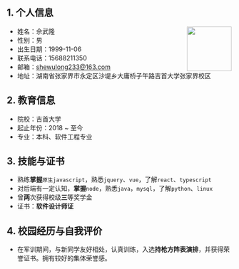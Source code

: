 ## 1. 个人信息
<div style="float:right">
  <img src="./avatar.png" width="100">
</div>

  - 姓名：佘武隆
  - 性别：男
  - 出生日期：1999-11-06
  - 联系电话：15688211350
  - 邮箱：shewulong233@163.com
  - 地址：湖南省张家界市永定区沙堤乡大庸桥子午路吉首大学张家界校区

## 2. 教育信息
  - 院校：吉首大学
  - 起止年份：2018 ~ 至今
  - 专业：本科、软件工程专业

## 3. 技能与证书
  - 熟练**掌握**`原生javascript`，熟悉`jquery`、`vue`，了解`react`、`typescript`
  - 对后端有一定认知，**掌握**`node`，熟悉`java`，`mysql`，了解`python`、`linux`
  - 曾**两**次获得校级**三**等奖学金
  - 证书：**软件设计师证**

## 4. 校园经历与自我评价
  - 在军训期间，与新同学友好相处，认真训练，入选**持枪方阵表演排**，并获得荣誉证书。拥有较好的集体荣誉感。
